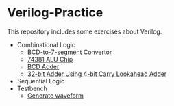 # Verilog-Practice
This repository includes some exercises about Verilog.

- Combinational Logic
  - [BCD-to-7-segment Convertor](./System_modeling/BCD-to-7-segment_Convertor/)
  - [74381 ALU Chip](./System_Modeling/74381_ALU_Chip/)
  - [BCD Adder](./System_Modeling/BCD_Adder/)
  - [32-bit Adder Using 4-bit Carry Lookahead Adder](./System_Modeling/Cascaded_32-bit_Adder/)
- Sequential Logic
- Testbench
  - [Generate waveform](./System_Modeling/Testbench_waveform/)